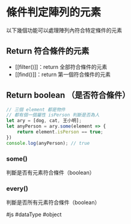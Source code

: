# 條件判定陣列的元素
以下幾個功能可以處理陣列內符合特定條件的元素



## Return 符合條件的元素
- [[filter()]]：return 全部符合條件的元素
- [[find()]]：return 第一個符合條件的元素

## Return boolean （是否符合條件）
```js
// 三個 element 都是物件
// 都有個一個屬性 isPerson 判斷是否為人
let ary = [dog, cat, 王小明];
let anyPerson = ary.some(element => {
	return element.isPerson == true;
})
console.log(anyPerson); // true
```
### some()
判斷是否有元素符合條件（boolean）
### every()
判斷是否所有元素符合條件（boolean）

#js #dataType #object